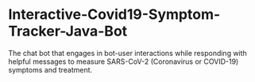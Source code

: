 # Interactive-Covid19-Symptom-Tracker-Java-Bot
The chat bot that engages in bot-user interactions while responding with helpful messages to measure SARS-CoV-2 (Coronavirus or COVID-19) symptoms and treatment.